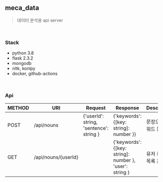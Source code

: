 ## meca_data

> 데이터 분석용 api server

<br>

### Stack

- python 3.8
- flask 2.3.2
- mongodb
- nltk, konlpy
- docker, github-actions

<br>

### Api

| METHOD | URI             | Request                                | Response                                                | Description  |
|------|-----------------|----------------------------------------|---------------------------------------------------------|--------------|
| POST | /api/nouns      | {'userId': string, 'sentence': string } | {'keywords': {[key: string]: number }}                  | 문장으로 키워드 등록  |
| GET  | /api/nouns/{userId} |      | {'keywords': {[key: string]: number }, 'user': string } | 유저 키워드 목록 조회 |